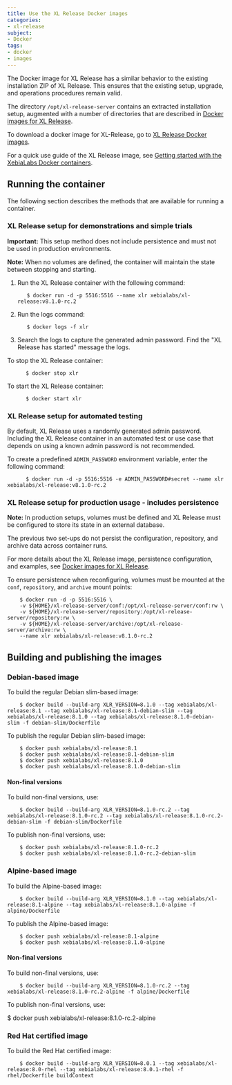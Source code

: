 ```yaml
---
title: Use the XL Release Docker images
categories:
- xl-release
subject:
- Docker
tags:
- docker
- images
---
```


The Docker image for XL Release has a similar behavior to the existing installation ZIP of XL Release. This ensures that the existing setup, upgrade, and operations procedures remain valid.  

The directory `/opt/xl-release-server` contains an extracted installation setup, augmented with a number of directories that are described in [Docker images for XL Release](/xl-release/concept/docker-images-for-xl-release.html).

To download a docker image for XL-Release, go to [XL Release Docker images](https://github.com/xebialabs/xl-release-docker-image).

For a quick use guide of the XL Release image, see [Getting started with the XebiaLabs Docker containers](/xl-platform/how-to/getting-started-with-xl-docker-containers.html).

## Running the container

The following section describes the methods that are available for running a container.

### XL Release setup for demonstrations and simple trials

**Important:** This setup method does not include persistence and must not be used in production environments.

**Note:** When no volumes are defined, the container will maintain the state between stopping and starting.

1. Run the XL Release container with the following command:   

          $ docker run -d -p 5516:5516 --name xlr xebialabs/xl-release:v8.1.0-rc.2

1. Run the logs command:

          $ docker logs -f xlr

1. Search the logs to capture the generated admin password. Find the "XL Release has started" message the logs.

To stop the XL Release container:

          $ docker stop xlr

To start the XL Release container:

          $ docker start xlr

### XL Release setup for automated testing

By default, XL Release uses a randomly generated admin password. Including the XL Release container in an automated test or use case that depends on using a known admin password is not recommended.

To create a predefined `ADMIN_PASSWORD` environment variable, enter the following command:

          $ docker run -d -p 5516:5516 -e ADMIN_PASSWORD#secret --name xlr xebialabs/xl-release:v8.1.0-rc.2

### XL Release setup for production usage - includes persistence

**Note:** In production setups, volumes must be defined and XL Release must be configured to store its state in an external database.

The previous two set-ups do not persist the configuration, repository, and archive data across container runs.

For more details about the XL Release image, persistence configuration, and examples, see [Docker images for XL Release](/xl-release/how-to/docker-images-for-xl-release.html).

To ensure persistence when reconfiguring, volumes must be mounted at the `conf`, `repository`, and `archive` mount points:

        $ docker run -d -p 5516:5516 \
        -v ${HOME}/xl-release-server/conf:/opt/xl-release-server/conf:rw \
        -v ${HOME}/xl-release-server/repository:/opt/xl-release-server/repository:rw \
        -v ${HOME}/xl-release-server/archive:/opt/xl-release-server/archive:rw \
        --name xlr xebialabs/xl-release:v8.1.0-rc.2

## Building and publishing the images

### Debian-based image

To build the regular Debian slim-based image:

        $ docker build --build-arg XLR_VERSION=8.1.0 --tag xebialabs/xl-release:8.1 --tag xebialabs/xl-release:8.1-debian-slim --tag xebialabs/xl-release:8.1.0 --tag xebialabs/xl-release:8.1.0-debian-slim -f debian-slim/Dockerfile

To publish the regular Debian slim-based image:

        $ docker push xebialabs/xl-release:8.1
        $ docker push xebialabs/xl-release:8.1-debian-slim
        $ docker push xebialabs/xl-release:8.1.0
        $ docker push xebialabs/xl-release:8.1.0-debian-slim

#### Non-final versions

To build non-final versions, use:

        $ docker build --build-arg XLR_VERSION=8.1.0-rc.2 --tag xebialabs/xl-release:8.1.0-rc.2 --tag xebialabs/xl-release:8.1.0-rc.2-debian-slim -f debian-slim/Dockerfile

To publish non-final versions, use:

        $ docker push xebialabs/xl-release:8.1.0-rc.2
        $ docker push xebialabs/xl-release:8.1.0-rc.2-debian-slim

### Alpine-based image

To build the Alpine-based image:

        $ docker build --build-arg XLR_VERSION=8.1.0 --tag xebialabs/xl-release:8.1-alpine --tag xebialabs/xl-release:8.1.0-alpine -f alpine/Dockerfile

To publish the Alpine-based image:

        $ docker push xebialabs/xl-release:8.1-alpine
        $ docker push xebialabs/xl-release:8.1.0-alpine

#### Non-final versions

To build non-final versions, use:

        $ docker build --build-arg XLR_VERSION=8.1.0-rc.2 --tag xebialabs/xl-release:8.1.0-rc.2-alpine -f alpine/Dockerfile

To publish non-final versions, use:

$ docker push xebialabs/xl-release:8.1.0-rc.2-alpine

### Red Hat certified image

To build the Red Hat certified image:

        $ docker build --build-arg XLR_VERSION=8.0.1 --tag xebialabs/xl-release:8.0-rhel --tag xebialabs/xl-release:8.0.1-rhel -f rhel/Dockerfile buildContext
